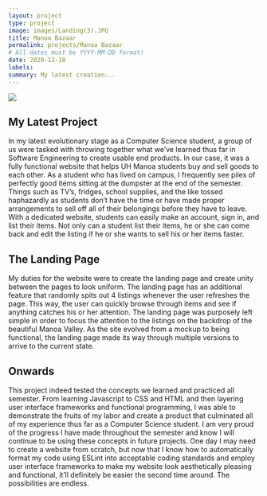 ```yaml
---
layout: project
type: project
image: images/Landing(3).JPG
title: Manoa Bazaar
permalink: projects/Manoa Bazaar
# All dates must be YYYY-MM-DD format!
date: 2020-12-18
labels:
summary: My latest creation...
---
```


<div class="ui small rounded images">
  <img class="ui medium right floated rounded image" src="../images/Landing(3).JPG">

</div>

## My Latest Project
In my latest evolutionary stage as a Computer Science student, a group of us were tasked with throwing together what we’ve learned thus far in Software Engineering to create usable end products. In our case, it was a fully functional website that helps UH Manoa students buy and sell goods to each other. As a student who has lived on campus, I frequently see piles of perfectly good items sitting at the dumpster at the end of the semester. Things such as TV’s, fridges, school supplies, and the like tossed haphazardly as students don’t have the time or have made proper arrangements to sell off all of their belongings before they have to leave. With a dedicated website, students can easily make an account, sign in, and list their items. Not only can a student list their items, he or she can come back and edit the listing if he or she wants to sell his or her items faster.  

## The Landing Page
My duties for the website were to create the landing page and create unity between the pages to look uniform. The landing page has an additional feature that randomly spits out 4 listings whenever the user refreshes the page. This way, the user can quickly browse through items and see if anything catches his or her attention. The landing page was purposely left simple in order to focus the attention to the listings on the backdrop of the beautiful Manoa Valley. As the site evolved from a mockup to being functional, the landing page made its way through multiple versions to arrive to the current state. 

## Onwards
This project indeed tested the concepts we learned and practiced all semester. From learning Javascript to CSS and HTML and then layering user interface frameworks and functional programming, I was able to demonstrate the fruits of my labor and create a product that culminated all of my experience thus far as a Computer Science student. I am very proud of the progress I have made throughout the semester and know I will continue to be using these concepts in future projects. One day I may need to create a website from scratch, but now that I know how to automatically format my code using ESLint into acceptable coding standards and employ user interface frameworks to make my website look aesthetically pleasing and functional, it’ll definitely be easier the second time around. The possibilities are endless.
